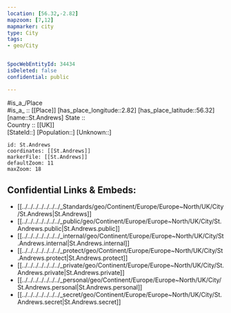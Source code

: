 ```yaml
---
location: [56.32,-2.82] 
mapzoom: [7,12] 
mapmarker: city 
type: City
tags:
- geo/City


SpocWebEntityId: 34434
isDeleted: false
confidential: public

---
```

#is_a_/Place  
#is_a_ :: [[Place]] 
[has_place_longitude::2.82] 
[has_place_latitude::56.32] 
[name::St.Andrews] 
State ::  
Country :: [[UK]]  
[StateId::] 
[Population::] 
[Unknown::] 


```leaflet
id: St.Andrews
coordinates: [[St.Andrews]] 
markerFile: [[St.Andrews]] 
defaultZoom: 11 
maxZoom: 18
```


## Confidential Links & Embeds: 
- [[../../../../../../../_Standards/geo/Continent/Europe/Europe~North/UK/City/St.Andrews|St.Andrews]] 
- [[../../../../../../../_public/geo/Continent/Europe/Europe~North/UK/City/St.Andrews.public|St.Andrews.public]] 
- [[../../../../../../../_internal/geo/Continent/Europe/Europe~North/UK/City/St.Andrews.internal|St.Andrews.internal]] 
- [[../../../../../../../_protect/geo/Continent/Europe/Europe~North/UK/City/St.Andrews.protect|St.Andrews.protect]] 
- [[../../../../../../../_private/geo/Continent/Europe/Europe~North/UK/City/St.Andrews.private|St.Andrews.private]] 
- [[../../../../../../../_personal/geo/Continent/Europe/Europe~North/UK/City/St.Andrews.personal|St.Andrews.personal]] 
- [[../../../../../../../_secret/geo/Continent/Europe/Europe~North/UK/City/St.Andrews.secret|St.Andrews.secret]] 
